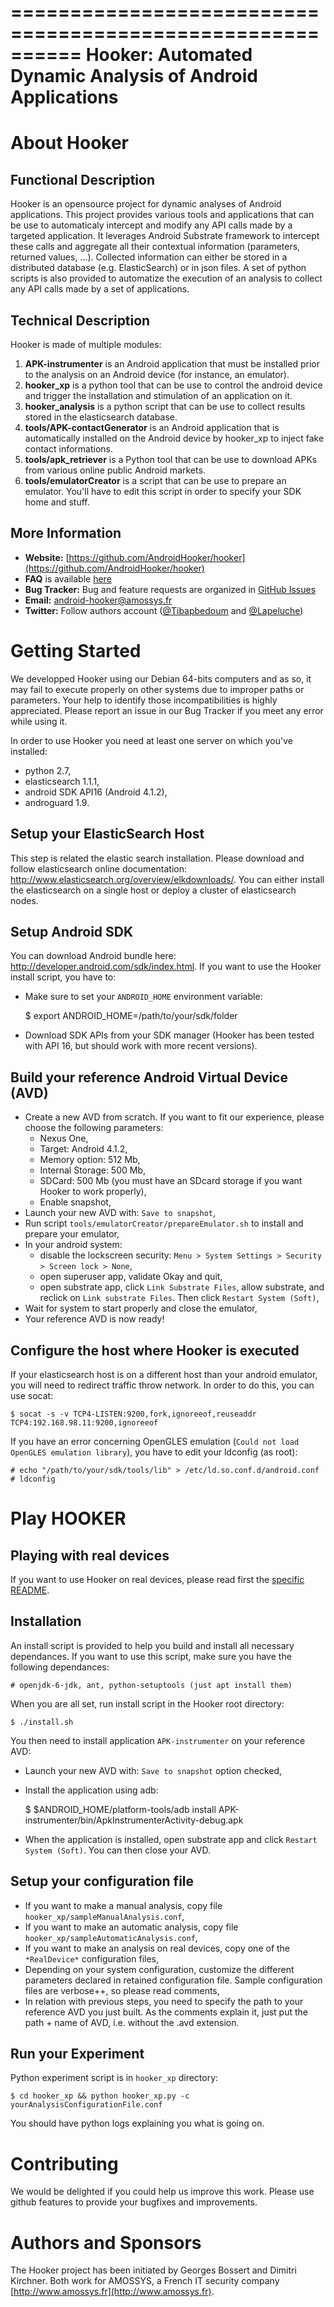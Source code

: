 ==========================================================
Hooker: Automated Dynamic Analysis of Android Applications
==========================================================

About Hooker
============

Functional Description
----------------------

Hooker is an opensource project for dynamic analyses of Android applications. This project provides various tools and applications that can be use to automaticaly intercept and modify any API calls made by a targeted application.
It leverages Android Substrate framework to intercept these calls and aggregate all their contextual information (parameters, returned values, ...). Collected information can either be stored in a distributed database (e.g. ElasticSearch) or in json files.
A set of python scripts is also provided to automatize the execution of an analysis to collect any API calls made by a set of applications.

Technical Description
---------------------

Hooker is made of multiple modules:

1. **APK-instrumenter** is an Android application that must be installed prior to the analysis on an Android device (for instance, an emulator).
2. **hooker_xp** is a python tool that can be use to control the android device and trigger the installation and stimulation of an application on it.
3. **hooker_analysis** is a python script that can be use to collect results stored in the elasticsearch database.
4. **tools/APK-contactGenerator** is an Android application that is automatically installed on the Android device by hooker_xp to inject fake contact informations.
5. **tools/apk_retriever** is a Python tool that can be use to download APKs from various online public Android markets.
6. **tools/emulatorCreator** is a script that can be use to prepare an emulator. You'll have to edit this script in order to specify your SDK home and stuff.

More Information
----------------

* **Website:** [https://github.com/AndroidHooker/hooker](https://github.com/AndroidHooker/hooker)
* **FAQ** is available [here](FAQ.md)
* **Bug Tracker:** Bug and feature requests are organized in [GitHub Issues](https://github.com/AndroidHooker/hooker/issues)
* **Email:** [android-hooker@amossys.fr](android-hooker@amossys.fr)
* **Twitter:** Follow authors account ([@Tibapbedoum](https://www.twitter.com/Tibapbedoum) and [@Lapeluche](https://www.twitter.com/Lapeluche))

Getting Started
===============

We developped Hooker using our Debian 64-bits computers and as so, it may fail to execute properly on other systems due to improper paths or parameters. Your help to identify those incompatibilities is highly appreciated. Please report an issue in our Bug Tracker if you meet any error while using it.

In order to use Hooker you need at least one server on which you've installed:
* python 2.7,
* elasticsearch 1.1.1,
* android SDK API16 (Android 4.1.2),
* androguard 1.9.

Setup your ElasticSearch Host
-----------------------------

This step is related the elastic search installation. Please download and follow elasticsearch online documentation: http://www.elasticsearch.org/overview/elkdownloads/. You can either install the elasticsearch on a single host or deploy a cluster of elasticsearch nodes.

Setup Android SDK
-----------------

You can download Android bundle here: http://developer.android.com/sdk/index.html. If you want to use the Hooker install script, you have to:
* Make sure to set your `ANDROID_HOME` environment variable:

    $ export ANDROID_HOME=/path/to/your/sdk/folder

* Download SDK APIs from your SDK manager (Hooker has been tested with API 16, but should work with more recent versions).

Build your reference Android Virtual Device (AVD)
-------------------------------------------------

* Create a new AVD from scratch. If you want to fit our experience, please choose the following parameters:
    * Nexus One,
    * Target: Android 4.1.2,
    * Memory option: 512 Mb,
    * Internal Storage: 500 Mb,
    * SDCard: 500 Mb (you must have an SDcard storage if you want Hooker to work properly),
    * Enable snapshot,
* Launch your new AVD with: `Save to snapshot`,
* Run script `tools/emulatorCreator/prepareEmulator.sh` to install and prepare your emulator,
* In your android system:
    * disable the lockscreen security: `Menu > System Settings > Security > Screen lock > None`,
    * open superuser app, validate Okay and quit,
    * open substrate app, click `Link Substrate Files`, allow substrate, and reclick on `Link substrate Files`. Then click `Restart System (Soft)`,
* Wait for system to start properly and close the emulator,
* Your reference AVD is now ready!

Configure the host where Hooker is executed
----------------------------------------

If your elasticsearch host is on a different host than your android emulator, you will need to redirect traffic throw network. In order to do this, you can use socat:
    
    $ socat -s -v TCP4-LISTEN:9200,fork,ignoreeof,reuseaddr TCP4:192.168.98.11:9200,ignoreeof

If you have an error concerning OpenGLES emulation (`Could not load OpenGLES emulation library`), you have to edit your ldconfig (as root):
    
    # echo "/path/to/your/sdk/tools/lib" > /etc/ld.so.conf.d/android.conf
    # ldconfig

Play HOOKER
============

Playing with real devices
-------------------------

If you want to use Hooker on real devices, please read first the [specific README](tools/realDevice/README.md).

Installation
-------------

An install script is provided to help you build and install all necessary dependances.
If you want to use this script, make sure you have the following dependances:

    # openjdk-6-jdk, ant, python-setuptools (just apt install them)

When you are all set, run install script in the Hooker root directory:

    $ ./install.sh

You then need to install application `APK-instrumenter` on your reference AVD:

* Launch your new AVD with: `Save to snapshot` option checked,
* Install the application using adb:
 
    $ $ANDROID_HOME/platform-tools/adb install APK-instrumenter/bin/ApkInstrumenterActivity-debug.apk

* When the application is installed, open substrate app and click `Restart System (Soft)`. You can then close your AVD.

Setup your configuration file
-----------------------------

* If you want to make a manual analysis, copy file `hooker_xp/sampleManualAnalysis.conf`,
* If you want to make an automatic analysis, copy file `hooker_xp/sampleAutomaticAnalysis.conf`,
* If you want to make an analysis on real devices, copy one of the `*RealDevice*` configuration files,
* Depending on your system configuration, customize the different parameters declared in retained configuration file. Sample configuration files are verbose++, so please read comments,
* In relation with previous steps, you need to specify the path to your reference AVD you just built. As the comments explain it, just put the path + name of AVD, i.e. without the .avd extension.

Run your Experiment
-------------------

Python experiment script is in `hooker_xp` directory:

    $ cd hooker_xp && python hooker_xp.py -c yourAnalysisConfigurationFile.conf 

You should have python logs explaining you what is going on.

Contributing
============

We would be delighted if you could help us improve this work.
Please use github features to provide your bugfixes and improvements.

Authors and Sponsors
====================

The Hooker project has been initiated by Georges Bossert and Dimitri Kirchner.
Both work for AMOSSYS, a French IT security company [http://www.amossys.fr](http://www.amossys.fr).
